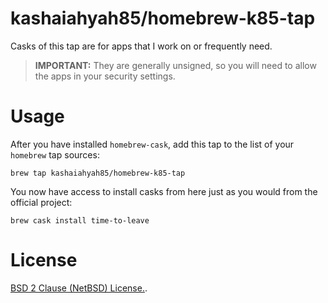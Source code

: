 kashaiahyah85/homebrew-k85-tap
===================

Casks of this tap are for apps that I work on or frequently need. 
> **IMPORTANT:** They are generally unsigned,
so you will need to allow the apps in your security settings.

Usage
=====

After you have installed `homebrew-cask`, add this tap to the list of your `homebrew` tap sources:
```
brew tap kashaiahyah85/homebrew-k85-tap
```
You now have access to install casks from here just as you would from the official project:
```
brew cask install time-to-leave
```

License
=======

[BSD 2 Clause (NetBSD) License.](https://github.com/caskroom/homebrew-unofficial/blob/master/LICENSE).
